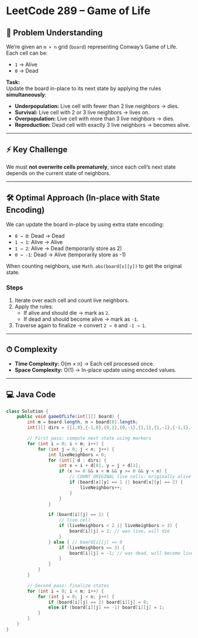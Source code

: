 # LeetCode 289 – Game of Life

## 🔎 Problem Understanding

We’re given an `m × n` grid (`board`) representing Conway’s Game of Life.  
Each cell can be:
- `1` → Alive
- `0` → Dead

**Task:**  
Update the board in-place to its next state by applying the rules **simultaneously**:

- **Underpopulation:** Live cell with fewer than 2 live neighbors → dies.
- **Survival:** Live cell with 2 or 3 live neighbors → lives on.
- **Overpopulation:** Live cell with more than 3 live neighbors → dies.
- **Reproduction:** Dead cell with exactly 3 live neighbors → becomes alive.

---

## ⚡ Key Challenge

We must **not overwrite cells prematurely**, since each cell’s next state depends on the current state of neighbors.

---

## 🛠 Optimal Approach (In-place with State Encoding)

We can update the board in-place by using extra state encoding:
- `0 → 0`: Dead → Dead
- `1 → 1`: Alive → Alive
- `1 → 2`: Alive → Dead (temporarily store as 2)
- `0 → -1`: Dead → Alive (temporarily store as -1)

When counting neighbors, use `Math.abs(board[x][y])` to get the original state.

### Steps

1. Iterate over each cell and count live neighbors.
2. Apply the rules:
   - If alive and should die → mark as `2`.
   - If dead and should become alive → mark as `-1`.
3. Traverse again to finalize → convert `2 → 0` and `-1 → 1`.

---

## ⏱ Complexity

- **Time Complexity:** O(m × n) → Each cell processed once.
- **Space Complexity:** O(1) → In-place update using encoded values.

---

## 💻 Java Code

```java
class Solution {
    public void gameOfLife(int[][] board) {
        int m = board.length, n = board[0].length;
        int[][] dirs = {{1,0},{-1,0},{0,1},{0,-1},{1,1},{1,-1},{-1,1},{-1,-1}};

        // First pass: compute next state using markers
        for (int i = 0; i < m; i++) {
            for (int j = 0; j < n; j++) {
                int liveNeighbors = 0;
                for (int[] d : dirs) {
                    int x = i + d[0], y = j + d[1];
                    if (x >= 0 && x < m && y >= 0 && y < n) {
                        // COUNT ORIGINAL live cells: originally alive are 1 or 2
                        if (board[x][y] == 1 || board[x][y] == 2) {
                            liveNeighbors++;
                        }
                    }
                }

                if (board[i][j] == 1) {
                    // live cell
                    if (liveNeighbors < 2 || liveNeighbors > 3) {
                        board[i][j] = 2; // was live, will die
                    }
                } else { // board[i][j] == 0
                    if (liveNeighbors == 3) {
                        board[i][j] = -1; // was dead, will become live
                    }
                }
            }
        }

        // Second pass: finalize states
        for (int i = 0; i < m; i++) {
            for (int j = 0; j < n; j++) {
                if (board[i][j] == 2) board[i][j] = 0;
                else if (board[i][j] == -1) board[i][j] = 1;
            }
        }
    }
}
```
